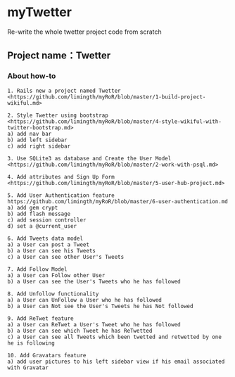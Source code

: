 myTwetter
=========

Re-write the whole twetter project code from scratch

## Project name：Twetter 

### About how-to

	1. Rails new a project named Twetter
	<https://github.com/limingth/myRoR/blob/master/1-build-project-wikiful.md>

	2. Style Twetter using bootstrap
	<https://github.com/limingth/myRoR/blob/master/4-style-wikiful-with-twitter-bootstrap.md>
	a) add nav bar
	b) add left sidebar
	c) add right sidebar

	3. Use SQLite3 as database and Create the User Model
	<https://github.com/limingth/myRoR/blob/master/2-work-with-psql.md>

	4. Add attributes and Sign Up Form
	<https://github.com/limingth/myRoR/blob/master/5-user-hub-project.md>

	5. Add User Authentication feature
	https://github.com/limingth/myRoR/blob/master/6-user-authentication.md
	a) add gem crypt
	b) add flash message
	c) add session controller
	d) set a @current_user

	6. Add Tweets data model
	a) a User can post a Tweet
	b) a User can see his Tweets
	c) a User can see other User's Tweets

	7. Add Follow Model
	a) a User can Follow other User
	b) a User can see the User's Tweets who he has followed

	8. Add Unfollow functionality
	a) a User can UnFollow a User who he has followed
	b) a User can Not see the User's Tweets he has Not followed

	9. Add ReTwet feature
	a) a User can ReTwet a User's Tweet who he has followed
	b) a User can see which Tweet he has ReTwetted
	c) a User can see all Tweets which been twetted and retwetted by one he is following

	10. Add Gravatars feature
	a) add user pictures to his left sidebar view if his email associated with Gravatar
